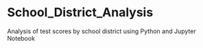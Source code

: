 # School_District_Analysis
Analysis of test scores by school district using Python and Jupyter Notebook
